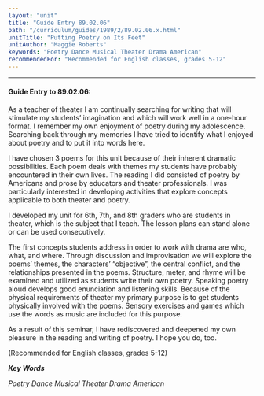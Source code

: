 ```yaml
---
layout: "unit"
title: "Guide Entry 89.02.06"
path: "/curriculum/guides/1989/2/89.02.06.x.html"
unitTitle: "Putting Poetry on Its Feet"
unitAuthor: "Maggie Roberts"
keywords: "Poetry Dance Musical Theater Drama American"
recommendedFor: "Recommended for English classes, grades 5-12"
---
```

<body>
<hr/>
<h4>
Guide Entry to 89.02.06:
</h4>
As a teacher of theater I am continually searching for writing that will stimulate my students’ imagination and which will work well in a one-hour format. I remember my own enjoyment of poetry during my adolescence. Searching back through my memories I have tried to identify what I enjoyed about poetry and to put it into words here.
<p>
I have chosen 3 poems for this unit because of their inherent dramatic possibilities. Each poem deals with themes my students have probably encountered in their own lives. The reading I did consisted of poetry by Americans and prose by educators and theater professionals. I was particularly interested in developing activities that explore concepts applicable to both theater and poetry.
</p>
<p>
I developed my unit for 6th, 7th, and 8th graders who are students in theater, which is the subject that I teach. The lesson plans can stand alone or can be used consecutively.
</p>
<p>
The first concepts students address in order to work with drama are who, what, and where. Through discussion and improvisation we will explore the poems’ themes, the characters’ “objective”, the central conflict, and the relationships presented in the poems. Structure, meter, and rhyme will be examined and utilized as students write their own poetry. Speaking poetry aloud develops good enunciation and listening skills. Because of the physical requirements of theater my primary purpose is to get students physically involved with the poems. Sensory exercises and games which use the words as music are included for this purpose.
</p>
<p>
As a result of this seminar, I have rediscovered and deepened my own pleasure in the reading and writing of poetry. I hope you do, too.
</p>
<p>
(Recommended for English classes, grades 5-12)
</p>
<p>
<b>
<i>
Key Words
</i>
</b>
<br/>
</p>
<p>
<i>
Poetry Dance Musical Theater Drama American
</i>
</p>
</body>
